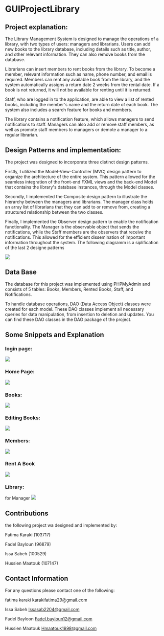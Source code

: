# GUIProjectLibrary
## Project explanation: 

The Library Management System is designed to manage the operations of a library, with two types of users: managers and librarians. Users can add new books to the library database, including details such as title, author, and other relevant information. They can also remove books from the database.

Librarians can insert members to rent books from the library. To become a member, relevant information such as name, phone number, and email is required. Members can rent any available book from the library, and the system automatically assigns a return date 2 weeks from the rental date. If a book is not returned, it will not be available for renting until it is returned.

Staff, who are logged in to the application, are able to view a list of rented books, including the member's name and the return date of each book. The system also includes a search feature for books and members.

The library contains a notification feature, which allows managers to send notifications to staff. Managers can also add or remove staff members, as well as promote staff members to managers or demote a manager to a regular librarian.


## Design Patterns and implementation:  

The project was designed to incorporate three distinct design patterns.

Firstly, I utilized the Model-View-Controller (MVC) design pattern to organize the architecture of the entire system. This pattern allowed for the seamless integration of the front-end FXML views and the back-end Model that contains the library's database instances, through the Model classes.

Secondly, I implemented the Composite design pattern to illustrate the hierarchy between the managers and librarians. The manager class holds an array list of librarians that they can add to or remove from, creating a structured relationship between the two classes.

Finally, I implemented the Observer design pattern to enable the notification functionality. The Manager is the observable object that sends the notifications, while the Staff members are the observers that receive the notifications. This allowed for the efficient dissemination of important information throughout the system.
The following diagramm is a siplification of the last 2 designe patterns 

<img src="https://github.com/fatimaKaraki/GUIProjectLibrary/blob/master/snippets/img.png">

## Data Base 
The database for this project was implemented using PHPMyAdmin and consists of 5 tables: Books, Members, Rented Books, Staff, and Notifications.

To handle database operations, DAO (Data Access Object) classes were created for each model. These DAO classes implement all necessary queries for data manipulation, from insertion to deletion and updates. You can find these DAO classes in the DAO package of the project.

## Some Snippets and Explanation 

### login page:

<img src="https://github.com/fatimaKaraki/GUIProjectLibrary/blob/master/snippets/Screenshot%20(41).png">

### Home Page:

<img src="https://github.com/fatimaKaraki/GUIProjectLibrary/blob/master/snippets/Screenshot%20(42).png"> 

### Books:

<img src="https://github.com/fatimaKaraki/GUIProjectLibrary/blob/master/snippets/Screenshot%20(43).png"> 

### Editing Books:

<img src="https://github.com/fatimaKaraki/GUIProjectLibrary/blob/master/snippets/Screenshot%20(44).png"> 

### Members:


<img src="https://github.com/fatimaKaraki/GUIProjectLibrary/blob/master/snippets/Screenshot%20(48).png"> 

### Rent A Book 

<img src="https://github.com/fatimaKaraki/GUIProjectLibrary/blob/master/snippets/Screenshot%20(45).png"> 

### Library:

for Manager
<img src="https://github.com/fatimaKaraki/GUIProjectLibrary/blob/master/snippets/Screenshot%20(46).png"> 







## Contributions
the following project wa designed and implemented by: 

Fatima Karaki (103717) 

Fadel Bayloun (96879)

Issa Sabeh (100529) 

Hussien Maatouk (107147)

## Contact Information 
For any questions please contact one of the following: 

fatima karaki karakifatima29@gmail.com 

Issa Sabeh Issasab2204@gmail.com 

Fadel Bayloon Fadel.bayloun12@gmail.com

Hussien Maatouk Hmaatouk1998@gmail.com 




